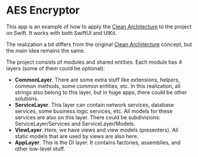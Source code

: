 # AES Encryptor

This app is an example of how to apply the [Clean Architecture](https://blog.cleancoder.com/uncle-bob/2012/08/13/the-clean-architecture.html) to the project on Swift. It works with both SwiftUI and UIKit.

The realization a bit differs from the original [Clean Architecture](https://blog.cleancoder.com/uncle-bob/2012/08/13/the-clean-architecture.html) concept, but the main idea remains the same.

The project consists of modules and shared entities. Each module has 4 layers (some of them could be optional):
- **CommonLayer**. There are some extra stuff like extensions, helpers, common methods, some common entities, etc. In this realization, all strings also belong to this layer, but in huge apps, there could be other solutions.
- **ServiceLayer**. This layer can contain network services, database services, some business logic services, etc. All models for these services are also on this layer. There could be subdivisions: ServiceLayer/Services and ServiceLayer/Models.
- **ViewLayer**. Here, we have views and view models (presenters). All static models that are used by views are also here.
- **AppLayer**. This is the DI layer. It contains factories, assemblies, and other low-level stuff.
